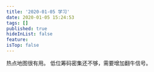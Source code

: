 ```yaml
---
title: '2020-01-05 学习'
date: 2020-01-05 15:24:53
tags: []
published: true
hideInList: false
feature: 
isTop: false
---
```

热点地图很有用。
低位筹码密集还不够，需要增加翻牛信号。
<!-- more -->
